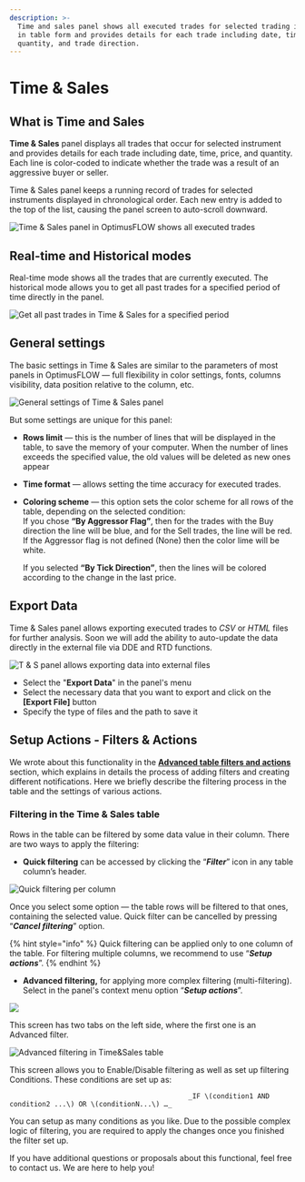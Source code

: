 ```yaml
---
description: >-
  Time and sales panel shows all executed trades for selected trading instrument
  in table form and provides details for each trade including date, time, price,
  quantity, and trade direction.
---
```


# Time & Sales

## What is Time and Sales

**Time & Sales** panel displays all trades that occur for selected instrument and provides details for each trade including date, time, price, and quantity. Each line is color-coded to indicate whether the trade was a result of an aggressive buyer or seller.

Time & Sales panel keeps a running record of trades for selected instruments displayed in chronological order. Each new entry is added to the top of the list, causing the panel screen to auto-scroll downward.

![Time &amp; Sales panel in OptimusFLOW shows all executed trades](../.gitbook/assets/time-and-sales.gif)

## Real-time and Historical modes

Real-time mode shows all the trades that are currently executed. The historical mode allows you to get all past trades for a specified period of time directly in the panel.

![Get all past trades in Time &amp; Sales for a specified period](../.gitbook/assets/historical-mode-in-ts.png)

## General settings

The basic settings in Time & Sales are similar to the parameters of most panels in OptimusFLOW — full flexibility in color settings, fonts, columns visibility, data position relative to the column, etc.

![General settings of Time &amp; Sales panel](../.gitbook/assets/time-and-sales-general-settings.png)

But some settings are unique for this panel:

* **Rows limit** — this is the number of lines that will be displayed in the table, to save the memory of your computer. When the number of lines exceeds the specified value, the old values will be deleted as new ones appear
* **Time format** — allows setting the time accuracy for executed trades.
* **Coloring scheme** — this option sets the color scheme for all rows of the table, depending on the selected condition:  
  If you chose **“By Aggressor Flag”**, then for the trades with the Buy direction the line will be blue, and for the Sell trades, the line will be red. If the Aggressor flag is not defined \(None\) then the color lime will be white.

  If you selected **“By Tick Direction”**, then the lines will be colored according to the change in the last price.

## Export Data

Time & Sales panel allows exporting executed trades to _CSV_ or _HTML_ files for further analysis. Soon we will add the ability to auto-update the data directly in the external file via DDE and RTD functions.

![T &amp; S panel allows exporting data into external files](../.gitbook/assets/export-in-t-and-s.png)

* Select the "**Export Data**" in the panel's menu
* Select the necessary data that you want to export and click on the **\[Export File\]** button
* Specify the type of files and the path to save it

## Setup Actions - Filters & Actions

We wrote about this functionality in the [**Advanced table filters and actions**](https://help.optimusflow.qtower.app/getting-started/table-management#advanced-table-filter) section, which explains in details the process of adding filters and creating different notifications. Here we briefly describe the filtering process in the table and the settings of various actions.

### Filtering in the Time & Sales table

Rows in the table can be filtered by some data value in their column. There are two ways to apply the filtering:

* **Quick filtering** can be accessed by clicking the “_**Filter**_” icon in any table column’s header.

![Quick filtering per column](../.gitbook/assets/quick-filtering.png)

Once you select some option — the table rows will be filtered to that ones, containing the selected value. Quick filter can be cancelled by pressing “_**Cancel filtering**_” option.

{% hint style="info" %}
Quick filtering can be applied only to one column of the table. For filtering multiple columns, we recommend to use “_**Setup actions**_”.
{% endhint %}

* **Advanced filtering,** for applying more complex filtering \(multi-filtering\). Select in the panel's context menu option “_**Setup actions**_”. 

![](../.gitbook/assets/setup-actions-ts.png)

This screen has two tabs on the left side, where the first one is an Advanced filter.

![Advanced filtering in Time&amp;Sales table](../.gitbook/assets/advanced-filtering.png)

This screen allows you to Enable/Disable filtering as well as set up filtering Conditions. These conditions are set up as:

```text
                                            _IF \(condition1 AND condition2 ...\) OR \(conditionN...\) …_
```

You can setup as many conditions as you like. Due to the possible complex logic of filtering, you are required to apply the changes once you finished the filter set up.

If you have additional questions or proposals about this functional, feel free to contact us. We are here to help you!

